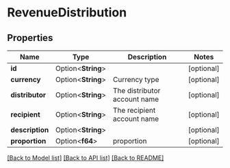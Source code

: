 # RevenueDistribution

## Properties

Name | Type | Description | Notes
------------ | ------------- | ------------- | -------------
**id** | Option<**String**> |  | [optional]
**currency** | Option<**String**> | Currency type | [optional]
**distributor** | Option<**String**> | The distributor account name | [optional]
**recipient** | Option<**String**> | The recipient account name | [optional]
**description** | Option<**String**> |  | [optional]
**proportion** | Option<**f64**> | proportion | [optional]

[[Back to Model list]](../README.md#documentation-for-models) [[Back to API list]](../README.md#documentation-for-api-endpoints) [[Back to README]](../README.md)


